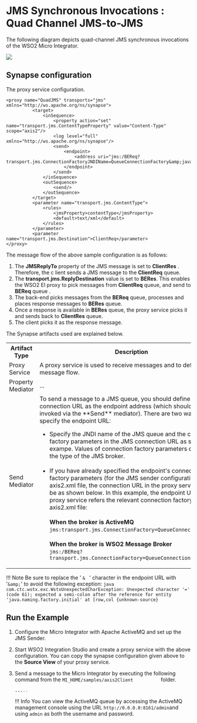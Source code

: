 # JMS Synchronous Invocations : Quad Channel JMS-to-JMS

The following diagram depicts quad-channel JMS synchronous invocations of the WSO2 Micro Integrator.

![](attachments/119130326/119130327.png)

## Synapse configuration 

The proxy service configuration.

```
<proxy name="QuadJMS" transports="jms" xmlns="http://ws.apache.org/ns/synapse">
          <target>
              <inSequence>
                  <property action="set" name="transport.jms.ContentTypeProperty" value="Content-Type" scope="axis2"/>
                  <log level="full" xmlns="http://ws.apache.org/ns/synapse"/>
                  <send>
                      <endpoint>
                          <address uri="jms:/BEReq?transport.jms.ConnectionFactoryJNDIName=QueueConnectionFactory&amp;java.naming.factory.initial=org.apache.activemq.jndi.ActiveMQInitialContextFactory&amp;java.naming.provider.url=tcp://localhost:61616&amp;transport.jms.DestinationType=queue&amp;transport.jms.ReplyDestination=BERes"/>
                      </endpoint>
                  </send>
              </inSequence>
              <outSequence>
                  <send/>
              </outSequence>
          </target>
          <parameter name="transport.jms.ContentType">
              <rules>
                  <jmsProperty>contentType</jmsProperty>
                  <default>text/xml</default>
              </rules>
          </parameter>
          <parameter name="transport.jms.Destination">ClientReq</parameter>
</proxy>
```

The message flow of the above sample configuration is as follows:

1.  The **JMSReplyTo** property of the JMS message is set to **ClientRes** . Therefore, the c lient sends a JMS message to the
    **ClientReq** queue.  
2.  The **transport.jms.ReplyDestination** value is set to **BERes**. This enables the WSO2 EI proxy to pick messages from **ClientReq** queue, and send to **BEReq** queue .  
3.  The back-end picks messages from the **BEReq** queue, processes and places response messages to **BERes** queue.  
4.  Once a response is available in **BERes** queue, the proxy service picks it and sends back to **ClientRes** queue.  
5.  The client picks it as the response message.  

The Synapse artifacts used are explained below.

<table>
    <tr>
        <th>Artifact Type</th>
        <th>Description</th>
    </tr>
    <tr>
        <td>
            Proxy Service
        </td>
        <td>
            A proxy service is used to receive messages and to define the message flow.
        </td>
    </tr>
    <tr>
        <td>Property Mediator</td>
        <td>
            ... 
        </td>
    </tr>
    <tr>
        <td>Send Mediator</td>
        <td>
           To send a message to a JMS queue, you should define the JMS connection URL as the endpoint address (which should be invoked via the **Send** mediator). There are two ways to specify the endpoint URL: 
           <ul>
               <li>
                    Specify the JNDI name of the JMS queue and the connection factory parameters in the JMS connection URL as shown in the exampe. Values of connection factory parameters depend on the type of the JMS broker.
               </li></br>
               <li>
                    If you have already specified the endpoint's connection factory parameters (for the JMS sender configuration) in the axis2.xml file, the connection URL in the proxy service should be as shown below. In this example, the endpoint URL of the proxy service refers the relevant connection factory in the axis2.xml file: </br></br>
                    <b>When the broker is ActiveMQ</b></br>
                    <code>jms:transport.jms.ConnectionFactory=QueueConnectionFactory</code></br></br>
                    <b>When the broker is WSO2 Message Broker</b></br>
                    <code>jms:/BEReq?transport.jms.ConnectionFactory=QueueConnectionFactory</code>
               </li>
           </ul>
        </td>
    </tr>
</table>

!!! Note
    Be sure to replace the ' `& ` ' character in the endpoint URL with '`&amp;`' to avoid the following exception:
    ``` java
    com.ctc.wstx.exc.WstxUnexpectedCharException: Unexpected character '=' (code 61); expected a semi-colon after the reference for entity 'java.naming.factory.initial' at [row,col {unknown-source}
    ``` 

## Run the Example

1.  Configure the Micro Integrator with Apache ActiveMQ and set up the JMS Sender.
2.  Start WSO2 Integration Studio and create a proxy service with the above configuration. You can copy the synapse configuration given above to the **Source View** of your proxy service.
3.  Send a message to the Micro Integrator by executing the following command from the `MI_HOME/samples/axis2Client          `
    folder.

    ``` java
    .....
    ```

    !!! Info
        You can view the ActiveMQ queue by accessing the ActiveMQ management console using the URL `http://0.0.0.0:8161/admin`and using `admin` as both the username and password.